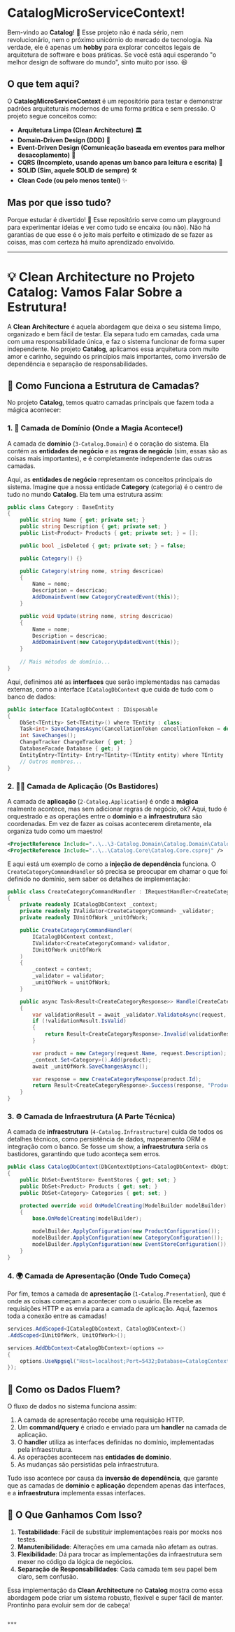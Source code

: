 # CatalogMicroServiceContext!

Bem-vindo ao **Catalog**! 🎉 Esse projeto não é nada sério, nem revolucionário, nem o próximo unicórnio do mercado de tecnologia. Na verdade, ele é apenas um **hobby** para explorar conceitos legais de arquitetura de software e boas práticas. Se você está aqui esperando "o melhor design de software do mundo", sinto muito por isso. 😆

## O que tem aqui?

O **CatalogMicroServiceContext** é um repositório para testar e demonstrar padrões arquiteturais modernos de uma forma prática e sem pressão. O projeto segue conceitos como:

- **Arquitetura Limpa (Clean Architecture)** 🏛️
- **Domain-Driven Design (DDD)** 🎯
- **Event-Driven Design (Comunicação baseada em eventos para melhor desacoplamento)** 📢
- **CQRS (Incompleto, usando apenas um banco para leitura e escrita)** 🔄
- **SOLID (Sim, aquele SOLID de sempre)** 🛠️
- **Clean Code (ou pelo menos tentei)** ✨

## Mas por que isso tudo?

Porque estudar é divertido! 📖 Esse repositório serve como um playground para experimentar ideias e ver como tudo se encaixa (ou não). Não há garantias de que esse é o jeito mais perfeito e otimizado de se fazer as coisas, mas com certeza há muito aprendizado envolvido.

***

# 💡 Clean Architecture no Projeto Catalog: Vamos Falar Sobre a Estrutura!

A **Clean Architecture** é aquela abordagem que deixa o seu sistema limpo, organizado e bem fácil de testar. Ela separa tudo em camadas, cada uma com uma responsabilidade única, e faz o sistema funcionar de forma super independente. No projeto **Catalog**, aplicamos essa arquitetura com muito amor e carinho, seguindo os princípios mais importantes, como inversão de dependência e separação de responsabilidades.

## 🧩 Como Funciona a Estrutura de Camadas?

No projeto **Catalog**, temos quatro camadas principais que fazem toda a mágica acontecer:

### 1. 🔑 Camada de Domínio (Onde a Magia Acontece!)

A camada de **domínio** (`3-Catalog.Domain`) é o coração do sistema. Ela contém as **entidades de negócio** e as **regras de negócio** (sim, essas são as coisas mais importantes), e é completamente independente das outras camadas.

Aqui, as **entidades de negócio** representam os conceitos principais do sistema. Imagine que a nossa entidade **Category** (categoria) é o centro de tudo no mundo **Catalog**. Ela tem uma estrutura assim:

```csharp
public class Category : BaseEntity
{
    public string Name { get; private set; }
    public string Description { get; private set; }
    public List<Product> Products { get; private set; } = [];

    public bool _isDeleted { get; private set; } = false;

    public Category() {}

    public Category(string nome, string descricao)
    {
        Name = nome;
        Description = descricao;
        AddDomainEvent(new CategoryCreatedEvent(this));
    }

    public void Update(string nome, string descricao)
    {
        Name = nome;
        Description = descricao;
        AddDomainEvent(new CategoryUpdatedEvent(this));
    }
    
    // Mais métodos de domínio...
}
```

Aqui, definimos até as **interfaces** que serão implementadas nas camadas externas, como a interface `ICatalogDbContext` que cuida de tudo com o banco de dados:

```csharp
public interface ICatalogDbContext : IDisposable
{
    DbSet<TEntity> Set<TEntity>() where TEntity : class;
    Task<int> SaveChangesAsync(CancellationToken cancellationToken = default);
    int SaveChanges();
    ChangeTracker ChangeTracker { get; }
    DatabaseFacade Database { get; }
    EntityEntry<TEntity> Entry<TEntity>(TEntity entity) where TEntity : class;
    // Outros membros...
}
```

### 2. 🏃‍♂️ Camada de Aplicação (Os Bastidores)

A camada de **aplicação** (`2-Catalog.Application`) é onde a **mágica** realmente acontece, mas sem adicionar regras de negócio, ok? Aqui, tudo é orquestrado e as operações entre o **domínio** e a **infraestrutura** são coordenadas. Em vez de fazer as coisas acontecerem diretamente, ela organiza tudo como um maestro!

```xml
<ProjectReference Include="..\..\3-Catalog.Domain\Catalog.Domain\Catalog.Domain.csproj" />
<ProjectReference Include="..\..\Catalog.Core\Catalog.Core.csproj" />
```

E aqui está um exemplo de como a **injeção de dependência** funciona. O `CreateCategoryCommandHandler` só precisa se preocupar em chamar o que foi definido no domínio, sem saber os detalhes de implementação:

```csharp
public class CreateCategoryCommandHandler : IRequestHandler<CreateCategoryCommand, Result<CreateCategoryResponse>>
{
    private readonly ICatalogDbContext _context;
    private readonly IValidator<CreateCategoryCommand> _validator;
    private readonly IUnitOfWork _unitOfWork;

    public CreateCategoryCommandHandler(
        ICatalogDbContext context,
        IValidator<CreateCategoryCommand> validator,
        IUnitOfWork unitOfWork
    )
    {
        _context = context;
        _validator = validator;
        _unitOfWork = unitOfWork;
    }

    public async Task<Result<CreateCategoryResponse>> Handle(CreateCategoryCommand request, CancellationToken cancellationToken)
    {
        var validationResult = await _validator.ValidateAsync(request, cancellationToken);
        if (!validationResult.IsValid)
        {
            return Result<CreateCategoryResponse>.Invalid(validationResult.AsErrors());
        }

        var product = new Category(request.Name, request.Description);
        _context.Set<Category>().Add(product);
        await _unitOfWork.SaveChangesAsync();

        var response = new CreateCategoryResponse(product.Id);
        return Result<CreateCategoryResponse>.Success(response, "Product created successfully.");
    }
}
```

### 3. ⚙️ Camada de Infraestrutura (A Parte Técnica)

A camada de **infraestrutura** (`4-Catalog.Infrastructure`) cuida de todos os detalhes técnicos, como persistência de dados, mapeamento ORM e integração com o banco. Se fosse um show, a **infraestrutura** seria os bastidores, garantindo que tudo aconteça sem erros.

```csharp
public class CatalogDbContext(DbContextOptions<CatalogDbContext> dbOptions) : BaseDbContext<CatalogDbContext>(dbOptions), ICatalogDbContext
{
    public DbSet<EventStore> EventStores { get; set; }
    public DbSet<Product> Products { get; set; }
    public DbSet<Category> Categories { get; set; }

    protected override void OnModelCreating(ModelBuilder modelBuilder)
    {
        base.OnModelCreating(modelBuilder);

        modelBuilder.ApplyConfiguration(new ProductConfiguration());
        modelBuilder.ApplyConfiguration(new CategoryConfiguration());
        modelBuilder.ApplyConfiguration(new EventStoreConfiguration());
    }
}
```

### 4. 🌍 Camada de Apresentação (Onde Tudo Começa)

Por fim, temos a camada de **apresentação** (`1-Catalog.Presentation`), que é onde as coisas começam a acontecer com o usuário. Ela recebe as requisições HTTP e as envia para a camada de aplicação. Aqui, fazemos toda a conexão entre as camadas!

```csharp
services.AddScoped<ICatalogDbContext, CatalogDbContext>()
.AddScoped<IUnitOfWork, UnitOfWork>();

services.AddDbContext<CatalogDbContext>(options =>
{
    options.UseNpgsql("Host=localhost;Port=5432;Database=CatalogContext;Username=postgres;Password=postgres");
});
```

## 🔄 Como os Dados Fluem?

O fluxo de dados no sistema funciona assim:

1. A camada de apresentação recebe uma requisição HTTP.
2. Um **command/query** é criado e enviado para um **handler** na camada de aplicação.
3. O **handler** utiliza as interfaces definidas no domínio, implementadas pela infraestrutura.
4. As operações acontecem nas **entidades de domínio**.
5. As mudanças são persistidas pela infraestrutura.

Tudo isso acontece por causa da **inversão de dependência**, que garante que as camadas de **domínio** e **aplicação** dependem apenas das interfaces, e a **infraestrutura** implementa essas interfaces.

## 🎉 O Que Ganhamos Com Isso?

1. **Testabilidade**: Fácil de substituir implementações reais por mocks nos testes.
2. **Manutenibilidade**: Alterações em uma camada não afetam as outras.
3. **Flexibilidade**: Dá para trocar as implementações da infraestrutura sem mexer no código da lógica de negócios.
4. **Separação de Responsabilidades**: Cada camada tem seu papel bem claro, sem confusão.

Essa implementação da **Clean Architecture** no **Catalog** mostra como essa abordagem pode criar um sistema robusto, flexível e super fácil de manter. Prontinho para evoluir sem dor de cabeça!
```

***



